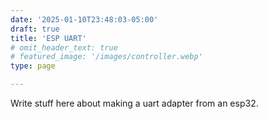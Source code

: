 ```yaml
---
date: '2025-01-10T23:48:03-05:00'
draft: true
title: 'ESP UART'
# omit_header_text: true
# featured_image: '/images/controller.webp'
type: page

---
```


Write stuff here about making a uart adapter from an esp32.